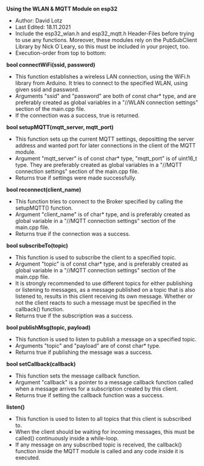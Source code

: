 **Using the WLAN & MQTT Module on esp32**

- Author: David Lotz 
- Last Edited: 18.11.2021 
- Include the esp32_wlan.h and esp32_mqtt.h Header-Files before trying to use any functions. Moreover, these modules rely on the PubSubClient Library by Nick O`Leary, so this must be included in your project, too. 
- Execution-order from top to bottom: 


**bool connectWiFi(ssid, password)**
- This function establishes a wireless LAN connection, using the WiFi.h library from Arduino. It tries to connect to the specified WLAN, using given ssid and password. 
- Arguments "ssid" and "password" are both of const char* type, and are preferably created as global variables in a "//WLAN connection settings" section of the main.cpp file. 
- If the connection was a success, true is returned. 


**bool setupMQTT(mqtt_server, mqtt_port)**
- This function sets up the current MQTT settings, depositting the server address and wanted port for later connections in the client of the MQTT module. 
- Argument "mqtt_server" is of const char* type, "mqtt_port" is of uint16_t type. They are preferably created as global variables in a "//MQTT connection settings" section of the main.cpp file. 
- Returns true if settings were made successfully. 

 
**bool reconnect(client_name)**
- This function tries to connect to the Broker specified by calling the setupMQTT() function. 
- Argument "client_name" is of char* type, and is preferably created as global variable in a "//MQTT connection settings" section of the main.cpp file. 
- Returns true if the connection was a success. 


**bool subscribeTo(topic)**
- This function is used to subscribe the client to a specified topic. 
- Argument "topic" is of const char* type, and is preferably created as global variable in a "//MQTT connection settings" section of the main.cpp file. 
- It is strongly recommended to use different topics for either publishing or listening to messages, as a message published on a topic that is also listened to, results in this client receiving its own message. Whether or not the client reacts to such a message must be specified in the callback() function.
- Returns true if the subscription was a success. 


**bool publishMsg(topic, payload)**
- This function is used to listen to publish a message on a specified topic. 
- Arguments "topic" and "payload" are of const char* type. 
- Returns true if publishing the message was a success.


**bool setCallback(callback)**
- This function sets the message callback function.
- Argument "callback" is a pointer to a message callback function called when a message arrives for a subscription created by this client.
- Returns true if setting the callback function was a success.


**listen()**
- This function is used to listen to all topics that this client is subscribed to. 
- When the client should be waiting for incoming messages, this must be called() continuously inside a while-loop. 
- If any message on any subscribed topic is received, the callback() function inside the MQTT module is called and any code inside it is executed. 



